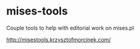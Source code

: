 mises-tools
===========

Couple tools to help with editorial work on mises.pl

http://misestools.krzysztofmorcinek.com/
